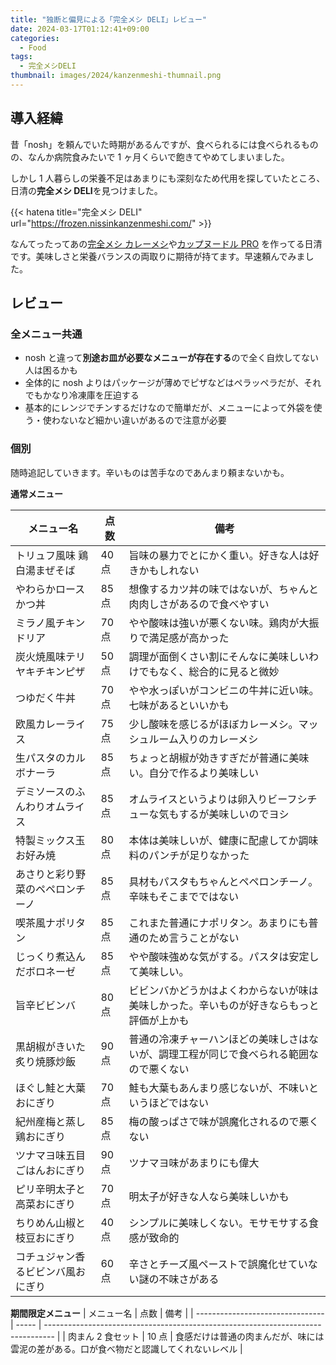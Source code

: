 ```yaml
---
title: "独断と偏見による「完全メシ DELI」レビュー"
date: 2024-03-17T01:12:41+09:00
categories:
  - Food
tags:
  - 完全メシDELI
thumbnail: images/2024/kanzenmeshi-thumnail.png
---
```


## 導入経緯

昔「nosh」を頼んでいた時期があるんですが、食べられるには食べられるものの、なんか病院食みたいで 1 ヶ月くらいで飽きてやめてしまいました。

しかし 1 人暮らしの栄養不足はあまりにも深刻なため代用を探していたところ、日清の**完全メシ DELI**を見つけました。

{{< hatena title="完全メシ DELI" url="https://frozen.nissinkanzenmeshi.com/" >}}

なんてったってあの[完全メシ カレーメシ](https://www.nissin.com/jp/products/items/11691)や[カップヌードル PRO](https://www.nissin.com/jp/products/items/12234) を作ってる日清です。美味しさと栄養バランスの両取りに期待が持てます。早速頼んでみました。

## レビュー

### 全メニュー共通

- nosh と違って**別途お皿が必要なメニューが存在する**ので全く自炊してない人は困るかも
- 全体的に nosh よりはパッケージが薄めでピザなどはペラッペラだが、それでもかなり冷凍庫を圧迫する
- 基本的にレンジでチンするだけなので簡単だが、メニューによって外袋を使う・使わないなど細かい違いがあるので注意が必要

### 個別

随時追記していきます。辛いものは苦手なのであんまり頼まないかも。

**通常メニュー**

| メニュー名                         | 点数  | 備考                                                                                     |
| ---------------------------------- | ----- | ---------------------------------------------------------------------------------------- |
| トリュフ風味 鶏白湯まぜそば        | 40 点 | 旨味の暴力でとにかく重い。好きな人は好きかもしれない                                     |
| やわらかロースかつ丼               | 85 点 | 想像するカツ丼の味ではないが、ちゃんと肉肉しさがあるので食べやすい                       |
| ミラノ風チキンドリア               | 70 点 | やや酸味は強いが悪くない味。鶏肉が大振りで満足感が高かった                               |
| 炭火焼風味テリヤキチキンピザ       | 50 点 | 調理が面倒くさい割にそんなに美味しいわけでもなく、総合的に見ると微妙                     |
| つゆだく牛丼                       | 70 点 | やや水っぽいがコンビニの牛丼に近い味。七味があるといいかも                               |
| 欧風カレーライス                   | 75 点 | 少し酸味を感じるがほぼカレーメシ。マッシュルーム入りのカレーメシ                         |
| 生パスタのカルボナーラ             | 85 点 | ちょっと胡椒が効きすぎだが普通に美味い。自分で作るより美味しい                           |
| デミソースのふんわりオムライス     | 85 点 | オムライスというよりは卵入りビーフシチューな気もするが美味しいのでヨシ                   |
| 特製ミックス玉 お好み焼            | 80 点 | 本体は美味しいが、健康に配慮してか調味料のパンチが足りなかった                           |
| あさりと彩り野菜のペペロンチーノ   | 85 点 | 具材もパスタもちゃんとペペロンチーノ。辛味もそこまでではない                             |
| 喫茶風ナポリタン                   | 85 点 | これまた普通にナポリタン。あまりにも普通のため言うことがない                             |
| じっくり煮込んだボロネーゼ         | 85 点 | やや酸味強めな気がする。パスタは安定して美味しい。                                       |
| 旨辛ビビンバ                       | 80 点 | ビビンバかどうかはよくわからないが味は美味しかった。辛いものが好きならもっと評価が上かも |
| 黒胡椒がきいた炙り焼豚炒飯         | 90 点 | 普通の冷凍チャーハンほどの美味しさはないが、調理工程が同じで食べられる範囲なので悪くない |
| ほぐし鮭と大葉おにぎり             | 70 点 | 鮭も大葉もあんまり感じないが、不味いというほどではない                                   |
| 紀州産梅と蒸し鶏おにぎり           | 85 点 | 梅の酸っぱさで味が誤魔化されるので悪くない                                               |
| ツナマヨ味五目ごはんおにぎり       | 90 点 | ツナマヨ味があまりにも偉大                                                               |
| ピリ辛明太子と高菜おにぎり         | 70 点 | 明太子が好きな人なら美味しいかも                                                         |
| ちりめん山椒と枝豆おにぎり         | 40 点 | シンプルに美味しくない。モサモサする食感が致命的                                         |
| コチュジャン香るビビンバ風おにぎり | 60 点 | 辛さとチーズ風ペーストで誤魔化せていない謎の不味さがある                                 |

**期間限定メニュー**
| メニュー名 | 点数 | 備考 |
| -------------------------------- | ----- | -------------------------------------------------------------------------------- |
| 肉まん 2 食セット | 10 点 | 食感だけは普通の肉まんだが、味には雲泥の差がある。口が食べ物だと認識してくれないレベル |
